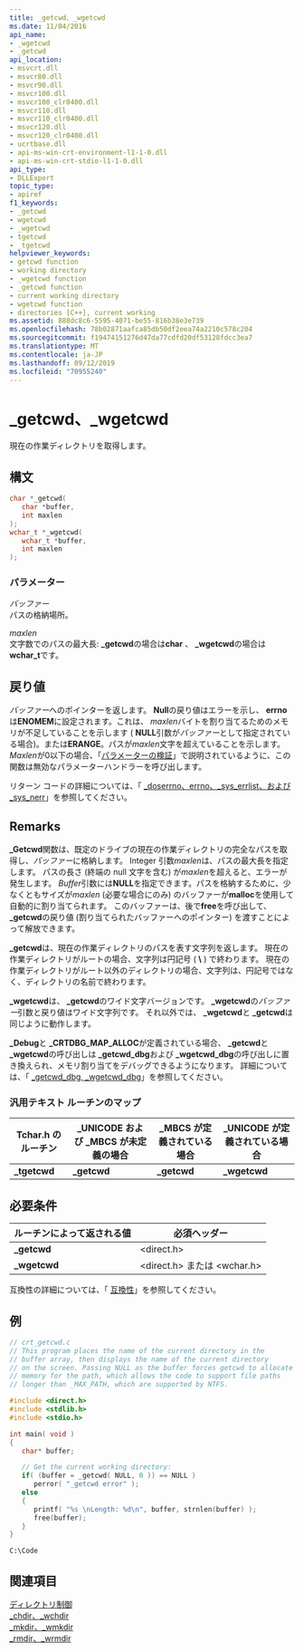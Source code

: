 ```yaml
---
title: _getcwd、_wgetcwd
ms.date: 11/04/2016
api_name:
- _wgetcwd
- _getcwd
api_location:
- msvcrt.dll
- msvcr80.dll
- msvcr90.dll
- msvcr100.dll
- msvcr100_clr0400.dll
- msvcr110.dll
- msvcr110_clr0400.dll
- msvcr120.dll
- msvcr120_clr0400.dll
- ucrtbase.dll
- api-ms-win-crt-environment-l1-1-0.dll
- api-ms-win-crt-stdio-l1-1-0.dll
api_type:
- DLLExport
topic_type:
- apiref
f1_keywords:
- _getcwd
- wgetcwd
- _wgetcwd
- tgetcwd
- _tgetcwd
helpviewer_keywords:
- getcwd function
- working directory
- _wgetcwd function
- _getcwd function
- current working directory
- wgetcwd function
- directories [C++], current working
ms.assetid: 888dc8c6-5595-4071-be55-816b38e3e739
ms.openlocfilehash: 78b02871aafca85db50df2eea74a2210c578c204
ms.sourcegitcommit: f19474151276d47da77cdfd20df53128fdcc3ea7
ms.translationtype: MT
ms.contentlocale: ja-JP
ms.lasthandoff: 09/12/2019
ms.locfileid: "70955240"
---
```

# <a name="_getcwd-_wgetcwd"></a>_getcwd、_wgetcwd

現在の作業ディレクトリを取得します。

## <a name="syntax"></a>構文

```C
char *_getcwd(
   char *buffer,
   int maxlen
);
wchar_t *_wgetcwd(
   wchar_t *buffer,
   int maxlen
);
```

### <a name="parameters"></a>パラメーター

*バッファー*<br/>
パスの格納場所。

*maxlen*<br/>
文字数でのパスの最大長: **_getcwd**の場合は**char** 、 **_wgetcwd**の場合は**wchar_t**です。

## <a name="return-value"></a>戻り値

*バッファー*へのポインターを返します。 **Null**の戻り値はエラーを示し、 **errno**は**ENOMEM**に設定されます。これは、 *maxlen*バイトを割り当てるためのメモリが不足していることを示します ( **NULL**引数が*バッファー*として指定されている場合)。または**ERANGE**。パスが*maxlen*文字を超えていることを示します。 *Maxlen*が0以下の場合、「[パラメーターの検証](../../c-runtime-library/parameter-validation.md)」で説明されているように、この関数は無効なパラメーターハンドラーを呼び出します。

リターン コードの詳細については、「 [_doserrno、errno、_sys_errlist、および _sys_nerr](../../c-runtime-library/errno-doserrno-sys-errlist-and-sys-nerr.md)」を参照してください。

## <a name="remarks"></a>Remarks

**_Getcwd**関数は、既定のドライブの現在の作業ディレクトリの完全なパスを取得し、*バッファー*に格納します。 Integer 引数*maxlen*は、パスの最大長を指定します。 パスの長さ (終端の null 文字を含む) が*maxlen*を超えると、エラーが発生します。 *Buffer*引数には**NULL**を指定できます。パスを格納するために、少なくともサイズが*maxlen* (必要な場合にのみ) のバッファーが**malloc**を使用して自動的に割り当てられます。 このバッファーは、後で**free**を呼び出して、 **_getcwd**の戻り値 (割り当てられたバッファーへのポインター) を渡すことによって解放できます。

**_getcwd**は、現在の作業ディレクトリのパスを表す文字列を返します。 現在の作業ディレクトリがルートの場合、文字列は円記号 ( **\\** ) で終わります。 現在の作業ディレクトリがルート以外のディレクトリの場合、文字列は、円記号ではなく、ディレクトリの名前で終わります。

**_wgetcwd**は、 **_getcwd**のワイド文字バージョンです。 **_wgetcwd**の*バッファー*引数と戻り値はワイド文字列です。 それ以外では、 **_wgetcwd**と **_getcwd**は同じように動作します。

**_Debug**と **_CRTDBG_MAP_ALLOC**が定義されている場合、 **_getcwd**と **_wgetcwd**の呼び出しは **_getcwd_dbg**および **_wgetcwd_dbg**の呼び出しに置き換えられ、メモリ割り当てをデバッグできるようになります。 詳細については、「 [_getcwd_dbg, _wgetcwd_dbg](getcwd-dbg-wgetcwd-dbg.md)」を参照してください。

### <a name="generic-text-routine-mappings"></a>汎用テキスト ルーチンのマップ

|Tchar.h のルーチン|_UNICODE および _MBCS が未定義の場合|_MBCS が定義されている場合|_UNICODE が定義されている場合|
|---------------------|--------------------------------------|--------------------|-----------------------|
|**_tgetcwd**|**_getcwd**|**_getcwd**|**_wgetcwd**|

## <a name="requirements"></a>必要条件

|ルーチンによって返される値|必須ヘッダー|
|-------------|---------------------|
|**_getcwd**|\<direct.h>|
|**_wgetcwd**|\<direct.h> または \<wchar.h>|

互換性の詳細については、「 [互換性](../../c-runtime-library/compatibility.md)」を参照してください。

## <a name="example"></a>例

```C
// crt_getcwd.c
// This program places the name of the current directory in the
// buffer array, then displays the name of the current directory
// on the screen. Passing NULL as the buffer forces getcwd to allocate
// memory for the path, which allows the code to support file paths
// longer than _MAX_PATH, which are supported by NTFS.

#include <direct.h>
#include <stdlib.h>
#include <stdio.h>

int main( void )
{
   char* buffer;

   // Get the current working directory:
   if( (buffer = _getcwd( NULL, 0 )) == NULL )
      perror( "_getcwd error" );
   else
   {
      printf( "%s \nLength: %d\n", buffer, strnlen(buffer) );
      free(buffer);
   }
}
```

```Output
C:\Code
```

## <a name="see-also"></a>関連項目

[ディレクトリ制御](../../c-runtime-library/directory-control.md)<br/>
[_chdir、_wchdir](chdir-wchdir.md)<br/>
[_mkdir、_wmkdir](mkdir-wmkdir.md)<br/>
[_rmdir、_wrmdir](rmdir-wrmdir.md)<br/>
